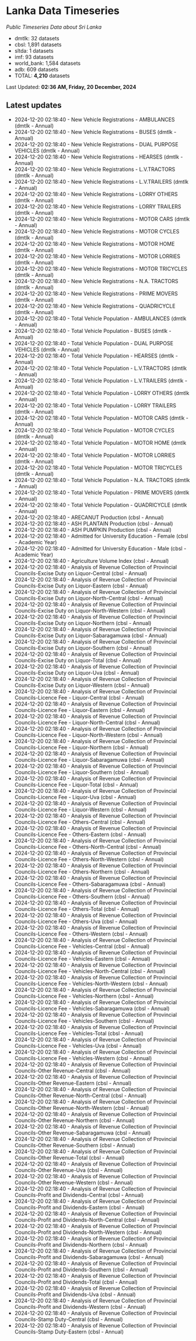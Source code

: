 # Lanka Data Timeseries
*Public Timeseries Data about Sri Lanka*

* dmtlk: 32 datasets
* cbsl: 1,891 datasets
* sltda: 1 datasets
* imf: 93 datasets
* world_bank: 1,584 datasets
* adb: 609 datasets
* TOTAL: **4,210** datasets

Last Updated: **02:36 AM, Friday, 20 December, 2024**

## Latest updates

* 2024-12-20 02:18:40 - New Vehicle Registrations - AMBULANCES (dmtlk - Annual)
* 2024-12-20 02:18:40 - New Vehicle Registrations - BUSES (dmtlk - Annual)
* 2024-12-20 02:18:40 - New Vehicle Registrations - DUAL PURPOSE VEHICLES (dmtlk - Annual)
* 2024-12-20 02:18:40 - New Vehicle Registrations - HEARSES (dmtlk - Annual)
* 2024-12-20 02:18:40 - New Vehicle Registrations - L.V.TRACTORS (dmtlk - Annual)
* 2024-12-20 02:18:40 - New Vehicle Registrations - L.V.TRAILERS (dmtlk - Annual)
* 2024-12-20 02:18:40 - New Vehicle Registrations - LORRY OTHERS (dmtlk - Annual)
* 2024-12-20 02:18:40 - New Vehicle Registrations - LORRY TRAILERS (dmtlk - Annual)
* 2024-12-20 02:18:40 - New Vehicle Registrations - MOTOR CARS (dmtlk - Annual)
* 2024-12-20 02:18:40 - New Vehicle Registrations - MOTOR CYCLES (dmtlk - Annual)
* 2024-12-20 02:18:40 - New Vehicle Registrations - MOTOR HOME (dmtlk - Annual)
* 2024-12-20 02:18:40 - New Vehicle Registrations - MOTOR LORRIES (dmtlk - Annual)
* 2024-12-20 02:18:40 - New Vehicle Registrations - MOTOR TRICYCLES (dmtlk - Annual)
* 2024-12-20 02:18:40 - New Vehicle Registrations - N.A. TRACTORS (dmtlk - Annual)
* 2024-12-20 02:18:40 - New Vehicle Registrations - PRIME MOVERS (dmtlk - Annual)
* 2024-12-20 02:18:40 - New Vehicle Registrations - QUADRICYCLE (dmtlk - Annual)
* 2024-12-20 02:18:40 - Total Vehicle Population - AMBULANCES (dmtlk - Annual)
* 2024-12-20 02:18:40 - Total Vehicle Population - BUSES (dmtlk - Annual)
* 2024-12-20 02:18:40 - Total Vehicle Population - DUAL PURPOSE VEHICLES (dmtlk - Annual)
* 2024-12-20 02:18:40 - Total Vehicle Population - HEARSES (dmtlk - Annual)
* 2024-12-20 02:18:40 - Total Vehicle Population - L.V.TRACTORS (dmtlk - Annual)
* 2024-12-20 02:18:40 - Total Vehicle Population - L.V.TRAILERS (dmtlk - Annual)
* 2024-12-20 02:18:40 - Total Vehicle Population - LORRY OTHERS (dmtlk - Annual)
* 2024-12-20 02:18:40 - Total Vehicle Population - LORRY TRAILERS (dmtlk - Annual)
* 2024-12-20 02:18:40 - Total Vehicle Population - MOTOR CARS (dmtlk - Annual)
* 2024-12-20 02:18:40 - Total Vehicle Population - MOTOR CYCLES (dmtlk - Annual)
* 2024-12-20 02:18:40 - Total Vehicle Population - MOTOR HOME (dmtlk - Annual)
* 2024-12-20 02:18:40 - Total Vehicle Population - MOTOR LORRIES (dmtlk - Annual)
* 2024-12-20 02:18:40 - Total Vehicle Population - MOTOR TRICYCLES (dmtlk - Annual)
* 2024-12-20 02:18:40 - Total Vehicle Population - N.A. TRACTORS (dmtlk - Annual)
* 2024-12-20 02:18:40 - Total Vehicle Population - PRIME MOVERS (dmtlk - Annual)
* 2024-12-20 02:18:40 - Total Vehicle Population - QUADRICYCLE (dmtlk - Annual)
* 2024-12-20 02:18:40 - ARECANUT Production (cbsl - Annual)
* 2024-12-20 02:18:40 - ASH PLANTAIN Production (cbsl - Annual)
* 2024-12-20 02:18:40 - ASH PUMPKIN Production (cbsl - Annual)
* 2024-12-20 02:18:40 - Admitted for University Education - Female (cbsl - Academic Year)
* 2024-12-20 02:18:40 - Admitted for University Education - Male (cbsl - Academic Year)
* 2024-12-20 02:18:40 - Agriculture Volume Index (cbsl - Annual)
* 2024-12-20 02:18:40 - Analysis of Revenue Collection of Provincial Councils-Excise Duty on Liquor-Central (cbsl - Annual)
* 2024-12-20 02:18:40 - Analysis of Revenue Collection of Provincial Councils-Excise Duty on Liquor-Eastern (cbsl - Annual)
* 2024-12-20 02:18:40 - Analysis of Revenue Collection of Provincial Councils-Excise Duty on Liquor-North-Central (cbsl - Annual)
* 2024-12-20 02:18:40 - Analysis of Revenue Collection of Provincial Councils-Excise Duty on Liquor-North-Western (cbsl - Annual)
* 2024-12-20 02:18:40 - Analysis of Revenue Collection of Provincial Councils-Excise Duty on Liquor-Northern (cbsl - Annual)
* 2024-12-20 02:18:40 - Analysis of Revenue Collection of Provincial Councils-Excise Duty on Liquor-Sabaragamuwa (cbsl - Annual)
* 2024-12-20 02:18:40 - Analysis of Revenue Collection of Provincial Councils-Excise Duty on Liquor-Southern (cbsl - Annual)
* 2024-12-20 02:18:40 - Analysis of Revenue Collection of Provincial Councils-Excise Duty on Liquor-Total (cbsl - Annual)
* 2024-12-20 02:18:40 - Analysis of Revenue Collection of Provincial Councils-Excise Duty on Liquor-Uva (cbsl - Annual)
* 2024-12-20 02:18:40 - Analysis of Revenue Collection of Provincial Councils-Excise Duty on Liquor-Western (cbsl - Annual)
* 2024-12-20 02:18:40 - Analysis of Revenue Collection of Provincial Councils-Licence Fee - Liquor-Central (cbsl - Annual)
* 2024-12-20 02:18:40 - Analysis of Revenue Collection of Provincial Councils-Licence Fee - Liquor-Eastern (cbsl - Annual)
* 2024-12-20 02:18:40 - Analysis of Revenue Collection of Provincial Councils-Licence Fee - Liquor-North-Central (cbsl - Annual)
* 2024-12-20 02:18:40 - Analysis of Revenue Collection of Provincial Councils-Licence Fee - Liquor-North-Western (cbsl - Annual)
* 2024-12-20 02:18:40 - Analysis of Revenue Collection of Provincial Councils-Licence Fee - Liquor-Northern (cbsl - Annual)
* 2024-12-20 02:18:40 - Analysis of Revenue Collection of Provincial Councils-Licence Fee - Liquor-Sabaragamuwa (cbsl - Annual)
* 2024-12-20 02:18:40 - Analysis of Revenue Collection of Provincial Councils-Licence Fee - Liquor-Southern (cbsl - Annual)
* 2024-12-20 02:18:40 - Analysis of Revenue Collection of Provincial Councils-Licence Fee - Liquor-Total (cbsl - Annual)
* 2024-12-20 02:18:40 - Analysis of Revenue Collection of Provincial Councils-Licence Fee - Liquor-Uva (cbsl - Annual)
* 2024-12-20 02:18:40 - Analysis of Revenue Collection of Provincial Councils-Licence Fee - Liquor-Western (cbsl - Annual)
* 2024-12-20 02:18:40 - Analysis of Revenue Collection of Provincial Councils-Licence Fee - Others-Central (cbsl - Annual)
* 2024-12-20 02:18:40 - Analysis of Revenue Collection of Provincial Councils-Licence Fee - Others-Eastern (cbsl - Annual)
* 2024-12-20 02:18:40 - Analysis of Revenue Collection of Provincial Councils-Licence Fee - Others-North-Central (cbsl - Annual)
* 2024-12-20 02:18:40 - Analysis of Revenue Collection of Provincial Councils-Licence Fee - Others-North-Western (cbsl - Annual)
* 2024-12-20 02:18:40 - Analysis of Revenue Collection of Provincial Councils-Licence Fee - Others-Northern (cbsl - Annual)
* 2024-12-20 02:18:40 - Analysis of Revenue Collection of Provincial Councils-Licence Fee - Others-Sabaragamuwa (cbsl - Annual)
* 2024-12-20 02:18:40 - Analysis of Revenue Collection of Provincial Councils-Licence Fee - Others-Southern (cbsl - Annual)
* 2024-12-20 02:18:40 - Analysis of Revenue Collection of Provincial Councils-Licence Fee - Others-Total (cbsl - Annual)
* 2024-12-20 02:18:40 - Analysis of Revenue Collection of Provincial Councils-Licence Fee - Others-Uva (cbsl - Annual)
* 2024-12-20 02:18:40 - Analysis of Revenue Collection of Provincial Councils-Licence Fee - Others-Western (cbsl - Annual)
* 2024-12-20 02:18:40 - Analysis of Revenue Collection of Provincial Councils-Licence Fee - Vehicles-Central (cbsl - Annual)
* 2024-12-20 02:18:40 - Analysis of Revenue Collection of Provincial Councils-Licence Fee - Vehicles-Eastern (cbsl - Annual)
* 2024-12-20 02:18:40 - Analysis of Revenue Collection of Provincial Councils-Licence Fee - Vehicles-North-Central (cbsl - Annual)
* 2024-12-20 02:18:40 - Analysis of Revenue Collection of Provincial Councils-Licence Fee - Vehicles-North-Western (cbsl - Annual)
* 2024-12-20 02:18:40 - Analysis of Revenue Collection of Provincial Councils-Licence Fee - Vehicles-Northern (cbsl - Annual)
* 2024-12-20 02:18:40 - Analysis of Revenue Collection of Provincial Councils-Licence Fee - Vehicles-Sabaragamuwa (cbsl - Annual)
* 2024-12-20 02:18:40 - Analysis of Revenue Collection of Provincial Councils-Licence Fee - Vehicles-Southern (cbsl - Annual)
* 2024-12-20 02:18:40 - Analysis of Revenue Collection of Provincial Councils-Licence Fee - Vehicles-Total (cbsl - Annual)
* 2024-12-20 02:18:40 - Analysis of Revenue Collection of Provincial Councils-Licence Fee - Vehicles-Uva (cbsl - Annual)
* 2024-12-20 02:18:40 - Analysis of Revenue Collection of Provincial Councils-Licence Fee - Vehicles-Western (cbsl - Annual)
* 2024-12-20 02:18:40 - Analysis of Revenue Collection of Provincial Councils-Other Revenue-Central (cbsl - Annual)
* 2024-12-20 02:18:40 - Analysis of Revenue Collection of Provincial Councils-Other Revenue-Eastern (cbsl - Annual)
* 2024-12-20 02:18:40 - Analysis of Revenue Collection of Provincial Councils-Other Revenue-North-Central (cbsl - Annual)
* 2024-12-20 02:18:40 - Analysis of Revenue Collection of Provincial Councils-Other Revenue-North-Western (cbsl - Annual)
* 2024-12-20 02:18:40 - Analysis of Revenue Collection of Provincial Councils-Other Revenue-Northern (cbsl - Annual)
* 2024-12-20 02:18:40 - Analysis of Revenue Collection of Provincial Councils-Other Revenue-Sabaragamuwa (cbsl - Annual)
* 2024-12-20 02:18:40 - Analysis of Revenue Collection of Provincial Councils-Other Revenue-Southern (cbsl - Annual)
* 2024-12-20 02:18:40 - Analysis of Revenue Collection of Provincial Councils-Other Revenue-Total (cbsl - Annual)
* 2024-12-20 02:18:40 - Analysis of Revenue Collection of Provincial Councils-Other Revenue-Uva (cbsl - Annual)
* 2024-12-20 02:18:40 - Analysis of Revenue Collection of Provincial Councils-Other Revenue-Western (cbsl - Annual)
* 2024-12-20 02:18:40 - Analysis of Revenue Collection of Provincial Councils-Profit and Dividends-Central (cbsl - Annual)
* 2024-12-20 02:18:40 - Analysis of Revenue Collection of Provincial Councils-Profit and Dividends-Eastern (cbsl - Annual)
* 2024-12-20 02:18:40 - Analysis of Revenue Collection of Provincial Councils-Profit and Dividends-North-Central (cbsl - Annual)
* 2024-12-20 02:18:40 - Analysis of Revenue Collection of Provincial Councils-Profit and Dividends-North-Western (cbsl - Annual)
* 2024-12-20 02:18:40 - Analysis of Revenue Collection of Provincial Councils-Profit and Dividends-Northern (cbsl - Annual)
* 2024-12-20 02:18:40 - Analysis of Revenue Collection of Provincial Councils-Profit and Dividends-Sabaragamuwa (cbsl - Annual)
* 2024-12-20 02:18:40 - Analysis of Revenue Collection of Provincial Councils-Profit and Dividends-Southern (cbsl - Annual)
* 2024-12-20 02:18:40 - Analysis of Revenue Collection of Provincial Councils-Profit and Dividends-Total (cbsl - Annual)
* 2024-12-20 02:18:40 - Analysis of Revenue Collection of Provincial Councils-Profit and Dividends-Uva (cbsl - Annual)
* 2024-12-20 02:18:40 - Analysis of Revenue Collection of Provincial Councils-Profit and Dividends-Western (cbsl - Annual)
* 2024-12-20 02:18:40 - Analysis of Revenue Collection of Provincial Councils-Stamp Duty-Central (cbsl - Annual)
* 2024-12-20 02:18:40 - Analysis of Revenue Collection of Provincial Councils-Stamp Duty-Eastern (cbsl - Annual)